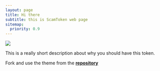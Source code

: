 ```yaml
---
layout: page
title: Hi there
subtitle: this is ScamToken web page
sitemap:
  priority: 0.9
---
```


<img src="{{ '/assets/img/scam_icon.png' | prepend: site.baseurl }}" id="about-img">

<div id="describe-text">
	<p>This is a really short description about why you should have this token.</p>
	<p>Fork and use the theme from the <strong> <a href="https://github.com/knhash/Pudhina"> repository</a> </strong>
  </p>
</div>
